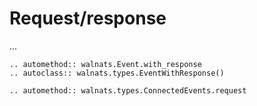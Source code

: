 # Request/response

...

```{eval-rst}
.. automethod:: walnats.Event.with_response
.. autoclass:: walnats.types.EventWithResponse()
```

```{eval-rst}
.. automethod:: walnats.types.ConnectedEvents.request
```
